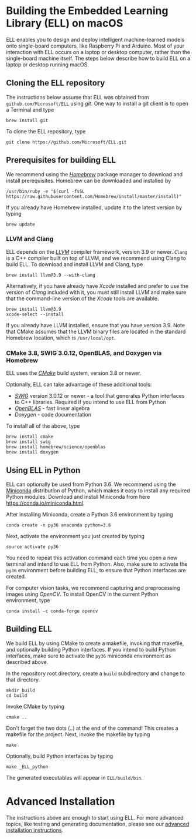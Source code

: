 # Building the Embedded Learning Library (ELL) on macOS

ELL enables you to design and deploy intelligent machine-learned models onto single-board computers, like Raspberry Pi and Arduino. Most of your interaction with ELL occurs on a laptop or desktop computer, rather than the single-board machine itself. The steps below describe how to build ELL on a laptop or desktop running macOS.

## Cloning the ELL repository

The instructions below assume that ELL was obtained from `github.com/Microsoft/ELL` using *git*. One way to install a git client is to open a Terminal and type

    brew install git

To clone the ELL repository, type

    git clone https://github.com/Microsoft/ELL.git

## Prerequisites for building ELL

We recommend using the [*Homebrew*](http://brew.sh/) package manager to download and install prerequisites. Homebrew can be downloaded and installed by

    /usr/bin/ruby -e "$(curl -fsSL https://raw.githubusercontent.com/Homebrew/install/master/install)"

If you already have Homebrew installed, update it to the latest version by typing

    brew update

### LLVM and Clang

ELL depends on the [*LLVM*](http://llvm.org/) compiler framework, version 3.9 or newer. `Clang` is a C++ compiler built on top of LLVM, and we recommend using Clang to build ELL. To download and install LLVM and Clang, type

    brew install llvm@3.9 --with-clang

Alternatively, if you have already have *Xcode* installed and prefer to use the version of *Clang* included with it, you must still install LLVM and make sure that the command-line version of the *Xcode* tools are available.

    brew install llvm@3.9
    xcode-select --install

If you already have LLVM installed, ensure that you have version 3.9. Note that CMake assumes that the LLVM binary files are located in the standard Homebrew location, which is `/usr/local/opt`.

### CMake 3.8, SWIG 3.0.12, OpenBLAS, and Doxygen via Homebrew

ELL uses the [*CMake*](https://cmake.org/) build system, version 3.8 or newer.

Optionally, ELL can take advantage of these additional tools:
* [*SWIG*](http://swig.org) version 3.0.12 or newer - a tool that generates Python interfaces to C++ libraries. Required if you intend to use ELL from Python
* [*OpenBLAS*](http://www.openblas.net/) - fast linear algebra
* *Doxygen* - code documentation

To install all of the above, type

    brew install cmake
    brew install swig
    brew install homebrew/science/openblas
    brew install doxygen

## Using ELL in Python

ELL can optionally be used from Python 3.6. We recommend using the [Miniconda](https://conda.io/miniconda.html) distribution of Python, which makes it easy to install any required Python modules. Download and install Miniconda from here <https://conda.io/miniconda.html>.

After installing Miniconda, create a Python 3.6 environment by typing

    conda create -n py36 anaconda python=3.6

Next, activate the environment you just created by typing

    source activate py36

You need to repeat this activation command each time you open a new terminal and intend to use ELL from Python. Also, make sure to activate the `py36` environment before building ELL, to ensure that Python interfaces are created.

For computer vision tasks, we recommend capturing and preprocessing images using *OpenCV*. To install OpenCV in the current Python environment, type

    conda install -c conda-forge opencv

## Building ELL

We build ELL by using CMake to create a makefile, invoking that makefile, and optionally building Python interfaces. If you intend to build Python interfaces, make sure to activate the `py36` miniconda environment as described above.

In the repository root directory, create a `build` subdirectory and change to that directory.

    mkdir build
    cd build

Invoke CMake by typing

    cmake ..

Don't forget the two dots (..) at the end of the command! This creates a makefile for the project. Next, invoke the makefile by typing

    make

Optionally, build Python interfaces by typing

    make _ELL_python

The generated executables will appear in `ELL/build/bin`.

# Advanced Installation

The instructions above are enough to start using ELL. For more advanced topics, like testing and generating documentation, please see our [advanced installation instructions](INSTALL-Advanced.md).

